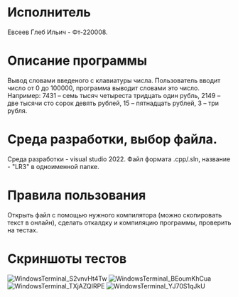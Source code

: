 # Исполнитель
Евсеев Глеб Ильич - Фт-220008.

# Описание программы
Вывод словами введеного с клавиатуры числа.
Пользователь вводит число от 0 до 100000, программа выводит словами это число.
Например: 7431 – семь тысяч четыреста тридцать один рубль, 2149 – две тысячи сто сорок девять рублей, 15 – пятнадцать рублей, 3 – три рубля. 
 
# Среда разработки, выбор файла.
Среда разработки - visual studio 2022.
Файл формата .cpp/.sln, название - "LR3" в одноименной папке.

# Правила пользования
Открыть файл с помощью нужного компилятора (можно скопировать текст в онлайн), сделать откалдку и компиляцию программы, проверить на тестах.

# Скриншоты тестов
![WindowsTerminal_S2vnvHt4Tw](https://github.com/4s4ken/LR-4/assets/65232734/d0266d69-a631-4084-8af7-c99ef30bdc40)
![WindowsTerminal_BEoumKhCua](https://github.com/4s4ken/LR-4/assets/65232734/942c42b2-7319-46e5-8acf-49e163dba69b)
![WindowsTerminal_TXjAZQIRPE](https://github.com/4s4ken/LR-4/assets/65232734/24a5e59e-c671-42d3-aabb-59ec371b3860)
![WindowsTerminal_YJ70S1qJkU](https://github.com/4s4ken/LR-4/assets/65232734/c96b9af2-503a-4c6b-a146-8039feb3e368)
